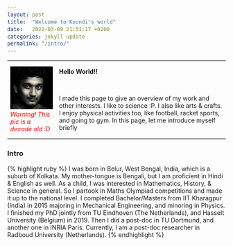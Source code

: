 ```yaml
---
layout: post
title:  "Welcome to Koondi's world"
date:   2022-03-09 21:51:17 +0200
categories: jekyll update
permalink: "/intro/"
---
```




<table><tr><td>
<img src="/DP/dp_young.jpg" style="width:150px;"><br>
<i style="color:red;">
Warning! This pic is a decade old :D</i>
</td><td>

<b>Hello World!!</b>

<br>

<p>
I made this page to give an overview of my work and other interests. I like to science :P. I also like arts & crafts. I enjoy physical activities too, like football, racket sports, and 
going to gym. In this page, let me introduce myself briefly</p>
</td></tr>
</table>


<h3> Intro </h3>
{% highlight ruby %}
I was born in Belur, West Bengal, India, which is a suburb of Kolkata. 
My mother-tongue is Bengali, but I am proficient in Hindi & English as well.
As a child, I was interested in Mathematics, History, & Science in general. 
So I partook in Maths Olympiad competitions and made it up to the national level.
I completed Bachelor/Masters from IIT Kharagpur (India) in 2015 
majoring in Mechanical Engineering, and minoring in Physics. 
I finished my PhD jointly from TU Eindhoven (The Netherlands), 
and Hasselt University (Belgium) in 2019.
Then I did  a post-doc in TU Dortmund, and another one in INRIA Paris. 
Currently, I am a post-doc researcher in Radboud University (Netherlands).
{% endhighlight %}

